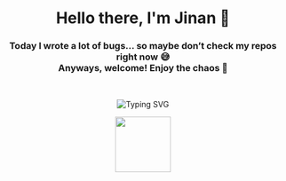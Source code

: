 <h1 align="center">Hello there, I'm Jinan 👋</h1>

<h3 align="center">
  Today I wrote a lot of bugs... so maybe don’t check my repos right now 😅<br/>
  Anyways, welcome! Enjoy the chaos 🍵
</h3>

<br/>

<p align="center">
  <img src="https://readme-typing-svg.herokuapp.com?font=Fira+Code&pause=1000&color=2E8B57&center=true&vCenter=true&width=600&lines=I+break+things+to+build+better+ones;Sometimes+it+works,+sometimes+I+cry;Scroll+down+and+act+impressed+please" alt="Typing SVG" />
</p>

<div align="center">
   <img src="https://raw.githubusercontent.com/ShahriarShafin/ShahriarShafin/main/Assets/handshake.gif" width="100px" />
</div>
